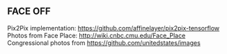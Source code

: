 ## FACE OFF

Pix2Pix implementation: https://github.com/affinelayer/pix2pix-tensorflow
Photos from Face Place: http://wiki.cnbc.cmu.edu/Face_Place
Congressional photos from https://github.com/unitedstates/images
